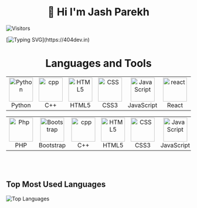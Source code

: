 <h1 align="center">👋 Hi  I'm <b>Jash Parekh</b></h1>

<!--**jashparekh08/jashparekh08** is a ✨ _special_ ✨ repository because its `README.md` (this file) appears on your GitHub profile.-->


<!--
<div align="center">
  <img src="https://i.imgur.com/dBaSKWF.gif" height="20" width="100%">
</div>
-->
<!--
![Visitor Count](https://profile-counter.glitch.me/jashparekh08/count.svg)
![Profile Views](https://hits.seeyoufarm.com/api/count/incr/badge.svg?url=https://github.com/jashparekh08/&title=Profile%20Views)
![Visitors](https://img.shields.io/badge/dynamic/json?color=brightgreen&label=Visitors&query=value&url=https://api.countapi.xyz/hit/jashparekh08.readme)
![Visitors](https://visitor-badge.glitch.me/badge?page_id=jashparekh08.jashparekh08)
-->



![Visitors](https://komarev.com/ghpvc/?username=jashparekh08&color=blue&style=flat-square)


[![Typing SVG](https://readme-typing-svg.demolab.com?font=Fira+Code&pause=1000&color=3FB4FF&width=435&lines=C%2B%2B;PYTHON;JAVASCRIPT;MERN;SQL;)](https://404dev.in)
<h1 align="center">Languages and Tools</h1>

<table align="center">
  <tr>
    <td align="center" width="96">
        <img src="https://skillicons.dev/icons?i=py" alt="Python" width="65" height="65" />
      <br>Python
    </td>
     <td align="center" width="96">
        <img src="https://skillicons.dev/icons?i=cpp" alt="cpp" width="65" height="65" />
      <br>C++
    </td>
    <td align="center" width="96">
        <img src="https://skillicons.dev/icons?i=html" width="65" height="65" alt="HTML5" />
      <br>HTML5
    </td>
    <td align="center" width="96">
        <img src="https://skillicons.dev/icons?i=css" width="65" height="65" alt="CSS" />
      <br>CSS3
    </td>
    <td align="center" width="96">
        <img src="https://skillicons.dev/icons?i=js" alt="JavaScript" width="65" height="65" />
      <br>JavaScript
    </td>
    <td align="center" width="96">
        <img src="https://skillicons.dev/icons?i=react" alt="react" width="65" height="65" />
      <br>React
    </td>
    <td align="center" width="96">
        <img src="https://skillicons.dev/icons?i=nodejs" alt="nodejs" width="65" height="65" />
      <br>NodeJS
    </td>
    <td align="center" width="96">
        <img src="https://skillicons.dev/icons?i=express" alt="express" width="65" height="65" />
      <br>Express
    </td>
    <td align="center" width="96">
        <img src="https://skillicons.dev/icons?i=mongodb" alt="mongodb" width="65" height="65" />
      <br>MongoDB
    </td>     
  </tr>
</table>


<table align="center">
  <tr>
    <td align="center" width="96">
        <img src="https://skillicons.dev/icons?i=php" alt="Php" width="65" height="65" />
      <br>PHP
    </td>
    <td align="center" width="96">
        <img src="https://skillicons.dev/icons?i=bootstrap" width="65" height="65" alt="Bootstrap" />
      <br>Bootstrap
    </td>
     <td align="center" width="96">
        <img src="https://skillicons.dev/icons?i=cpp" alt="cpp" width="65" height="65" />
      <br>C++
    </td>
    <td align="center" width="96">
        <img src="https://skillicons.dev/icons?i=html" width="65" height="65" alt="HTML5" />
      <br>HTML5
    </td>
    <td align="center" width="96">
        <img src="https://skillicons.dev/icons?i=css" width="65" height="65" alt="CSS" />
      <br>CSS3
    </td>
    <td align="center" width="96">
        <img src="https://skillicons.dev/icons?i=js" alt="JavaScript" width="65" height="65" />
      <br>JavaScript
    </td>
    <td align="center" width="96">
        <img src="https://skillicons.dev/icons?i=react" alt="react" width="65" height="65" />
      <br>React
    </td>
    <td align="center" width="96">
        <img src="https://skillicons.dev/icons?i=nodejs" alt="nodejs" width="65" height="65" />
      <br>NodeJS
    </td>
    <td align="center" width="96">
        <img src="https://skillicons.dev/icons?i=express" alt="express" width="65" height="65" />
      <br>Express
    </td>
      
  </tr>
</table>

<br>
<br>

<h2>Top Most Used Languages</h2>

![Top Languages](https://github-readme-stats.vercel.app/api/top-langs/?username=jashparekh08&layout=compact&theme=dark)

<!--
![Top Languages](https://github-readme-stats.vercel.app/api/top-langs/?username=jashparekh08&theme=radical)
<p>
  <img src="https://github-readme-stats.vercel.app/api/top-langs/?username=jashparekh08&layout=compact&theme=dark&hide_border=true" alt="Top Languages" />
</p>
-->





<!--[![My Skills](https://skillicons.dev/icons?i=js,html,css,wasm)](https://skillicons.dev)-->


